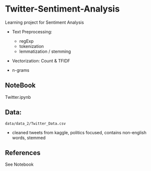 # Twitter-Sentiment-Analysis
Learning project for Sentiment Analysis 

- Text Preprocessing: 
  - regExp 
  - tokenization
  - lemmatization / stemming
 
- Vectorization: Count & TFIDF 
- n-grams

## NoteBook
Twitter.ipynb
## Data:
`data/data_2/Twitter_Data.csv`
- cleaned tweets from kaggle, politics focused, contains non-english words, stemmed

## References 
See Notebook
